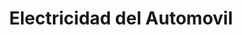 ---
title: "Electricidad del Automovil"
url: /ciudad-autonoma-de-buenos-aires/electricidad-del-automovil-avenida-lope-de-vega/
shop: general
---